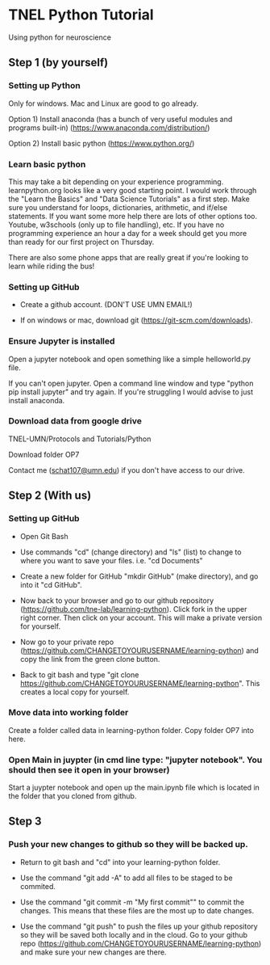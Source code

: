 # TNEL Python Tutorial

Using python for neuroscience

## Step 1 (by yourself)
### Setting up Python
Only for windows. Mac and Linux are good to go already.

Option 1) Install anaconda (has a bunch of very useful modules and programs built-in) (https://www.anaconda.com/distribution/)

Option 2) Install basic python (https://www.python.org/)

### Learn basic python
This may take a bit depending on your experience programming. learnpython.org looks like a very good starting point. I would work through the "Learn the Basics" and "Data Science Tutorials" as a first step. Make sure you understand for loops, dictionaries, arithmetic, and if/else statements. If you want some more help there are lots of other options too. Youtube, w3schools (only up to file handling), etc. If you have no programming experience an hour a day for a week should get you more than ready for our first project on Thursday.

There are also some phone apps that are really great if you're looking to learn while riding the bus!

### Setting up GitHub
- Create a github account. (DON'T USE UMN EMAIL!)

- If on windows or mac, download git (https://git-scm.com/downloads).

### Ensure Jupyter is installed
Open a jupyter notebook and open something like a simple helloworld.py file.

If you can't open jupyter. Open a command line window and type "python pip install jupyter" and try again. If you're struggling I would advise to just install anaconda.

### Download data from google drive
TNEL-UMN/Protocols and Tutorials/Python

Download folder OP7

Contact me (schat107@umn.edu) if you don't have access to our drive.

## Step 2 (With us)
### Setting up GitHub
- Open Git Bash

- Use commands "cd" (change directory) and "ls" (list) to change to where you want to save your files. i.e. "cd Documents"

- Create a new folder for GitHub "mkdir GitHub" (make directory), and go into it "cd GitHub".

- Now back to your browser and go to our github repository (https://github.com/tne-lab/learning-python). Click fork in the upper right corner. Then click on your account. This will make a private version for yourself.

- Now go to your private repo (https://github.com/CHANGETOYOURUSERNAME/learning-python) and copy the link from the green clone button.

- Back to git bash and type "git clone https://github.com/CHANGETOYOURUSERNAME/learning-python". This creates a local copy for yourself.

### Move data into working folder
Create a folder called data in learning-python folder. Copy folder OP7 into here.

### Open Main in juypter (in cmd line type: "jupyter notebook".  You should then see it open in your browser)
Start a juypter notebook and open up the main.ipynb file which is located in the folder that you cloned from github.

## Step 3
### Push your new changes to github so they will be backed up.
- Return to git bash and "cd" into your learning-python folder.

- Use the command "git add -A" to add all files to be staged to be commited.

- Use the command "git commit -m "My first commit"" to commit the changes. This means that these files are the most up to date changes.

- Use the command "git push" to push the files up your github repository so they will be saved both locally and in the cloud. Go to your github repo (https://github.com/CHANGETOYOURUSERNAME/learning-python) and make sure your new changes are there.
